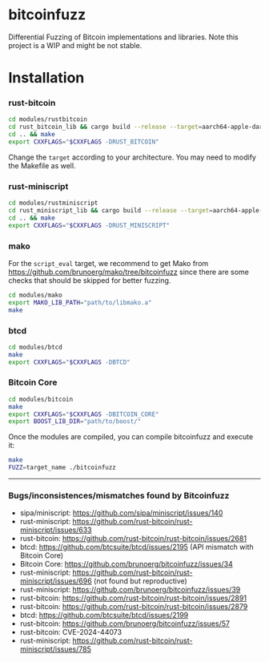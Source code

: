 # bitcoinfuzz

Differential Fuzzing of Bitcoin implementations and libraries.
Note this project is a WIP and might be not stable.

# Installation

### rust-bitcoin
```bash
cd modules/rustbitcoin
cd rust_bitcoin_lib && cargo build --release --target=aarch64-apple-darwin
cd .. && make
export CXXFLAGS="$CXXFLAGS -DRUST_BITCOIN"
```

Change the `target` according to your architecture. You may need to modify the Makefile as well.

### rust-miniscript 

```bash
cd modules/rustminiscript
cd rust_miniscript_lib && cargo build --release --target=aarch64-apple-darwin
cd .. && make
export CXXFLAGS="$CXXFLAGS -DRUST_MINISCRIPT"
```

### mako

For the `script_eval` target, we recommend to get Mako from https://github.com/brunoerg/mako/tree/bitcoinfuzz since there are some checks that should be skipped for better fuzzing.

```bash
cd modules/mako
export MAKO_LIB_PATH="path/to/libmako.a"
make
```

### btcd 

```bash
cd modules/btcd
make
export CXXFLAGS="$CXXFLAGS -DBTCD"
```

### Bitcoin Core

```bash
cd modules/bitcoin
make
export CXXFLAGS="$CXXFLAGS -DBITCOIN_CORE"
export BOOST_LIB_DIR="path/to/boost/"
```

Once the modules are compiled, you can compile bitcoinfuzz and execute it:
```bash
make
FUZZ=target_name ./bitcoinfuzz
```

-------------------------------------------
### Bugs/inconsistences/mismatches found by Bitcoinfuzz

- sipa/miniscript: https://github.com/sipa/miniscript/issues/140
- rust-miniscript: https://github.com/rust-bitcoin/rust-miniscript/issues/633
- rust-bitcoin: https://github.com/rust-bitcoin/rust-bitcoin/issues/2681
- btcd: https://github.com/btcsuite/btcd/issues/2195 (API mismatch with Bitcoin Core)
- Bitcoin Core: https://github.com/brunoerg/bitcoinfuzz/issues/34
- rust-miniscript: https://github.com/rust-bitcoin/rust-miniscript/issues/696 (not found but reproductive) 
- rust-miniscript: https://github.com/brunoerg/bitcoinfuzz/issues/39
- rust-bitcoin: https://github.com/rust-bitcoin/rust-bitcoin/issues/2891
- rust-bitcoin: https://github.com/rust-bitcoin/rust-bitcoin/issues/2879
- btcd: https://github.com/btcsuite/btcd/issues/2199
- rust-bitcoin: https://github.com/brunoerg/bitcoinfuzz/issues/57
- rust-bitcoin: CVE-2024-44073
- rust-miniscript: https://github.com/rust-bitcoin/rust-miniscript/issues/785
